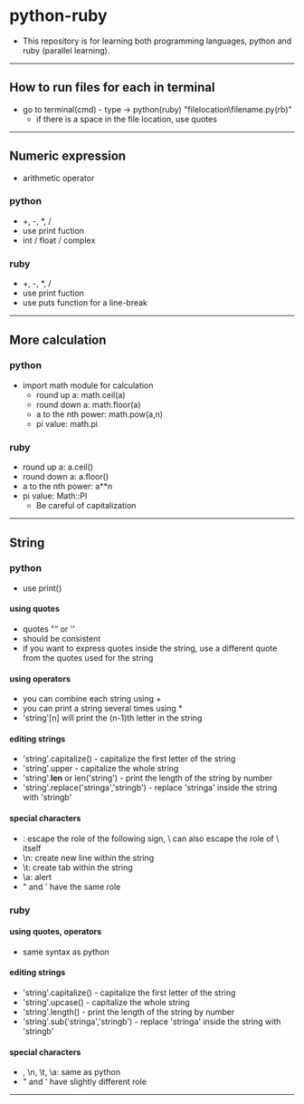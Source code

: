 # python-ruby
* This repository is for learning both programming languages, python and ruby (parallel learning).
***
## How to run files for each in terminal
* go to terminal(cmd) - type -> python(ruby) "filelocation\filename.py(rb)"
    * if there is a space in the file location, use quotes
***
## Numeric expression
* arithmetic operator
### python
* +, -, *, /
* use print fuction
* int / float / complex
### ruby
* +, -, *, /
* use print fuction
* use puts function for a line-break
***
## More calculation
### python
* import math module for calculation
    * round up a: math.ceil(a)
    * round down a: math.floor(a)
    * a to the nth power: math.pow(a,n)
    * pi value: math.pi
### ruby
* round up a: a.ceil()
* round down a: a.floor()
* a to the nth power: a**n
* pi value: Math::PI 
    * Be careful of capitalization
***
## String
### python
* use print()
#### using quotes
* quotes "" or ''
* should be consistent
* if you want to express quotes inside the string, use a different quote from the quotes used for the string
#### using operators
* you can combine each string using +
* you can print a string several times using *
* 'string'[n] will print the (n-1)th letter in the string
#### editing strings
* 'string'.capitalize() - capitalize the first letter of the string
* 'string'.upper - capitalize the whole string
* 'string'.__len__ or len('string') - print the length of the string by number
* 'string'.replace('stringa','stringb') - replace 'stringa' inside the string with 'stringb'
#### special characters
* \: escape the role of the following sign, \ can also escape the role of \ itself
* \n: create new line within the string
* \t: create tab within the string
* \a: alert
* " and ' have the same role
### ruby
#### using quotes, operators
* same syntax as python
#### editing strings
* 'string'.capitalize() - capitalize the first letter of the string
* 'string'.upcase() - capitalize the whole string
* 'string'.length() - print the length of the string by number
* 'string'.sub('stringa','stringb') - replace 'stringa' inside the string with 'stringb'
#### special characters
* \, \n, \t, \a: same as python
* " and ' have slightly different role
***

